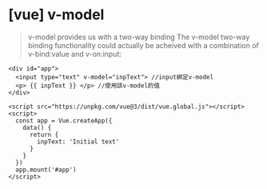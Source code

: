 # [vue] v-model

> v-model provides us with a two-way binding
> The v-model two-way binding functionality could actually be acheived with a combination of v-bind:value and v-on:input:

```
<div id="app">
  <input type="text" v-model="inpText"> //input綁定v-model
  <p> {{ inpText }} </p> //使用該v-model的值
</div>

<script src="https://unpkg.com/vue@3/dist/vue.global.js"></script>
<script>
  const app = Vue.createApp({
    data() {
      return {
        inpText: 'Initial text'
      }
    }
  })
  app.mount('#app')
</script>

```
